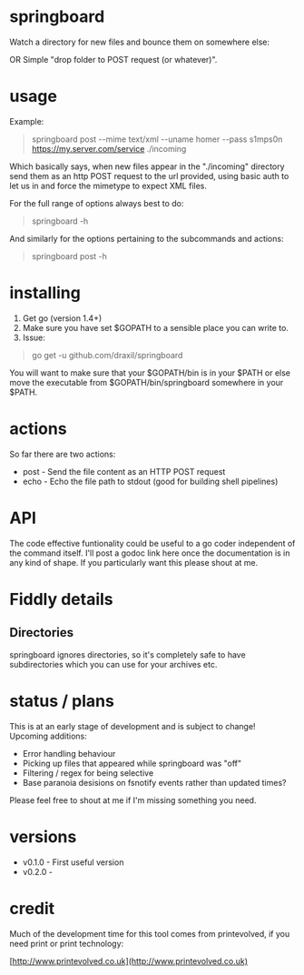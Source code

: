 # springboard
Watch a directory for new files and bounce them on somewhere else:

OR Simple "drop folder to POST request (or whatever)".

# usage

Example:

> springboard post --mime text/xml --uname homer --pass s1mps0n https://my.server.com/service ./incoming

Which basically says, when new files appear in the "./incoming" directory send them as an http POST request to the url provided, using basic auth to let us in and force the mimetype to expect XML files.

For the full range of options always best to do:

> springboard -h
 
And similarly for the options pertaining to the subcommands and actions:
 
> springboard post -h

# installing

1. Get go (version 1.4+)
2. Make sure you have set $GOPATH to a sensible place you can write to. 
3. Issue:
> go get -u github.com/draxil/springboard

You will want to make sure that your $GOPATH/bin is in your $PATH or else move the executable from $GOPATH/bin/springboard somewhere in your $PATH.

# actions
 
 So far there are two actions:
 
 * post - Send the file content as an HTTP POST request
 * echo - Echo the file path to stdout (good for building shell pipelines)
 
# API

The code effective funtionality could be useful to a go coder independent of the command itself. I'll post a godoc link here once the documentation is in any kind of shape. If you particularly want this please shout at me.

# Fiddly details

## Directories

springboard ignores directories, so it's completely safe to have subdirectories which you can use for your archives etc.

# status / plans
 
 This is at an early stage of development and is subject to change! Upcoming additions:
 
* Error handling behaviour
* Picking up files that appeared while springboard was "off" 
* Filtering / regex for being selective
* Base paranoia desisions on fsnotify events rather than updated times?

Please feel free to shout at me if I'm missing something you need.

# versions

* v0.1.0 - First useful version
* v0.2.0 - 

# credit

Much of the development time for this tool comes from printevolved, if you need print or print technology:

[http://www.printevolved.co.uk](http://www.printevolved.co.uk)
